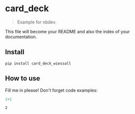 
# card_deck
> Example for nbdev.


This file will become your README and also the index of your documentation.

## Install

`pip install card_deck_wiessall`

## How to use

Fill me in please! Don't forget code examples:

```python
1+1
```




    2


